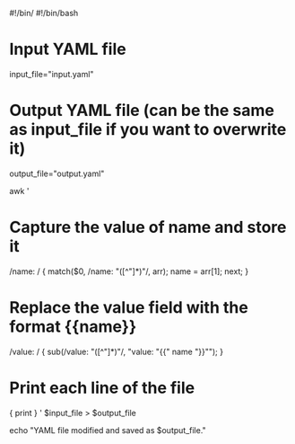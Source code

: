 
#!/bin/ 
#!/bin/bash

# Input YAML file
input_file="input.yaml"
# Output YAML file (can be the same as input_file if you want to overwrite it)
output_file="output.yaml"

awk '
  # Capture the value of name and store it
  /name: / {
    match($0, /name: "([^"]*)"/, arr);
    name = arr[1];
    next;
  }
  # Replace the value field with the format {{name}}
  /value: / {
    sub(/value: "([^"]*)"/, "value: \"{{" name "}}\"");
  }
  # Print each line of the file
  { print }
' $input_file > $output_file

echo "YAML file modified and saved as $output_file."
